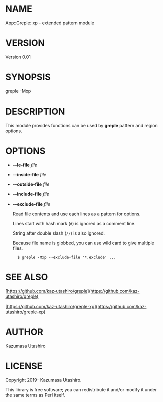 
# NAME

App::Greple::xp - extended pattern module

# VERSION

Version 0.01

# SYNOPSIS

greple -Mxp

# DESCRIPTION

This module provides functions can be used by **greple** pattern and
region options.

# OPTIONS

- **--le-file** _file_
- **--inside-file** _file_
- **--outside-file** _file_
- **--include-file** _file_
- **--exclude-file** _file_

    Read file contents and use each lines as a pattern for options.

    Lines start with hash mark (`#`) is ignored as a comment line.

    String after double slash (`//`) is also ignored.

    Because file name is globbed, you can use wild card to give multiple
    files.

        $ greple -Mxp --exclude-file '*.exclude' ...

# SEE ALSO

[https://github.com/kaz-utashiro/greple](https://github.com/kaz-utashiro/greple)

[https://github.com/kaz-utashiro/greple-xp](https://github.com/kaz-utashiro/greple-xp)

# AUTHOR

Kazumasa Utashiro

# LICENSE

Copyright 2019- Kazumasa Utashiro.

This library is free software; you can redistribute it and/or modify
it under the same terms as Perl itself.

